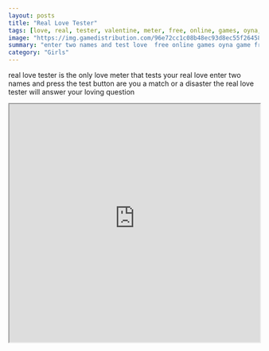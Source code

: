 ```yaml
---
layout: posts
title: "Real Love Tester"
tags: [love, real, tester, valentine, meter, free, online, games, oyna, game, free, games, play, play, games]
image: "https://img.gamedistribution.com/96e72cc1c08b48ec93d8ec55f2645813.jpg"
summary: "enter two names and test love  free online games oyna game free games play play games"
category: "Girls"
---
```


real love tester is the only love meter that tests your real love enter two names and press the test button are you a match or a disaster the real love tester will answer your loving question

<iframe width="100%" height="480px;" src="https://html5.gamedistribution.com/96e72cc1c08b48ec93d8ec55f2645813/"></iframe>